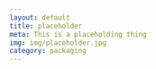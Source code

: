 ```yaml
---
layout: default
title: placeholder
meta: This is a placeholding thing
img: img/placeholder.jpg
category: packaging
---
```

